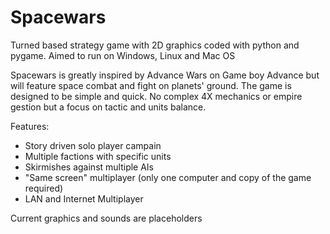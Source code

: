 # Spacewars
Turned based strategy game with 2D graphics coded with python and pygame. Aimed to run on Windows, Linux and Mac OS

Spacewars is greatly inspired by Advance Wars on Game boy Advance but will feature space combat and fight on planets' ground.
The game is designed to be simple and quick. No complex 4X mechanics or empire gestion but a focus on tactic and units balance.

Features:
- Story driven solo player campain
- Multiple factions with specific units
- Skirmishes against multiple AIs
- "Same screen" multiplayer (only one computer and copy of the game required)
- LAN and Internet Multiplayer

Current graphics and sounds are placeholders
